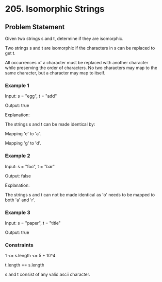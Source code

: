 # 205. Isomorphic Strings

## Problem Statement

Given two strings s and t, determine if they are isomorphic.

Two strings s and t are isomorphic if the characters in s can be replaced to get t.

All occurrences of a character must be replaced with another character while preserving the order of characters. No two characters may map to the same character, but a character may map to itself.

### Example 1

Input: s = "egg", t = "add"

Output: true

Explanation:

The strings s and t can be made identical by:

Mapping 'e' to 'a'.

Mapping 'g' to 'd'.

### Example 2

Input: s = "foo", t = "bar"

Output: false

Explanation:

The strings s and t can not be made identical as 'o' needs to be mapped to both 'a' and 'r'.

### Example 3

Input: s = "paper", t = "title"

Output: true

### Constraints

1 <= s.length <= 5 * 10^4

t.length == s.length

s and t consist of any valid ascii character.
